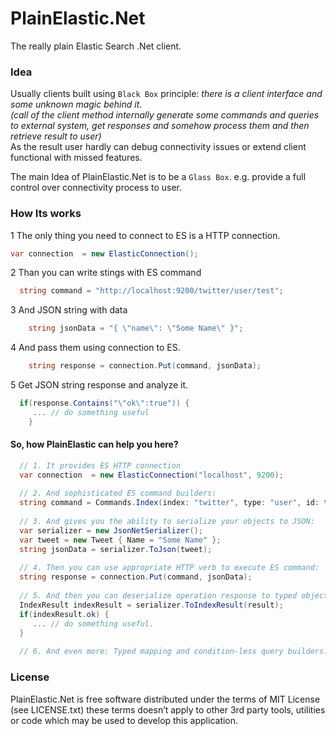 PlainElastic.Net
=======

The really plain Elastic Search .Net client.

### Idea 

Usually clients built using `Black Box` principle: *there is a client interface and some unknown magic behind it*.<br/>
*(call of the client method internally generate some commands and queries to external system, get responses and somehow process them and then retrieve result to user)*<br/>
As the result user hardly can debug connectivity issues or extend client functional with missed features. 

The main Idea of PlainElastic.Net is to be a `Glass Box`. e.g. provide a full control over connectivity process to user.


### How Its works

1 The only thing you need to connect to ES is a HTTP connection.

  ```csharp
  var connection  = new ElasticConnection();
  ```

2 Than you can write stings with ES command 
  
```csharp
  string command = "http://localhost:9200/twitter/user/test";
```

3 And JSON string with data

```csharp
	string jsonData = "{ \"name\": \"Some Name\" }";
```

4 And pass them using connection to ES.

```csharp
	string response = connection.Put(command, jsonData);
```

5 Get JSON string response and analyze it.

```csharp	
  if(response.Contains("\"ok\":true")) {
	 ... // do something useful
	}
```

#### So, how PlainElastic can help you here?

```csharp
  // 1. It provides ES HTTP connection
  var connection  = new ElasticConnection("localhost", 9200);
  
  // 2. And sophisticated ES command builders:
  string command = Commands.Index(index: "twitter", type: "user", id: test)
  
  // 3. And gives you the ability to serialize your objects to JSON:  
  var serializer = new JsonNetSerializer();
  var tweet = new Tweet { Name = "Some Name" };
  string jsonData = serializer.ToJson(tweet);
  
  // 4. Then you can use appropriate HTTP verb to execute ES command:
  string response = connection.Put(command, jsonData);
  
  // 5. And then you can deserialize operation response to typed object to easily analyze it:
  IndexResult indexResult = serializer.ToIndexResult(result);
  if(indexResult.ok) {
     ... // do something useful.
  }
  
  // 6. And even more: Typed mapping and condition-less query builders.
```



### License

PlainElastic.Net is free software distributed under the terms of MIT License (see LICENSE.txt) these terms doesn’t apply to other 3rd party tools, utilities or code which may be used to develop this application.

